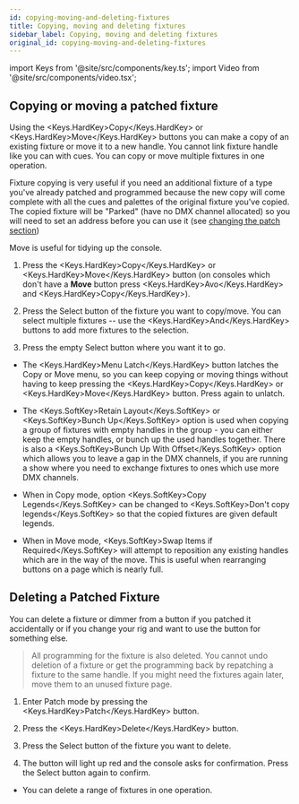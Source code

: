 ```yaml
---
id: copying-moving-and-deleting-fixtures
title: Copying, moving and deleting fixtures
sidebar_label: Copying, moving and deleting fixtures
original_id: copying-moving-and-deleting-fixtures
---
```


import Keys from '@site/src/components/key.ts';
import Video from '@site/src/components/video.tsx';

## Copying or moving a patched fixture

Using the <Keys.HardKey>Copy</Keys.HardKey> or <Keys.HardKey>Move</Keys.HardKey> buttons you can make a copy of an existing fixture or
move it to a new handle. You cannot link fixture handle like you can with cues. You can copy
or move multiple fixtures in one operation.

Fixture copying is very useful if you need an additional fixture of a
type you've already patched and programmed because the new copy will
come complete with all the cues and palettes of the original fixture
you've copied. The copied fixture will be "Parked" (have no DMX channel
allocated) so you will need to set an address before you can use it (see
[changing the patch section](./changing-the-patch.md))

Move is useful for tidying up the console.

1. Press the <Keys.HardKey>Copy</Keys.HardKey> or <Keys.HardKey>Move</Keys.HardKey> button (on consoles which don't have
	a <strong>Move</strong> button press <Keys.HardKey>Avo</Keys.HardKey> and <Keys.HardKey>Copy</Keys.HardKey>).

2. Press the Select button of the fixture you want to copy/move. You
can select multiple fixtures -- use the <Keys.HardKey>And</Keys.HardKey> buttons to
add more fixtures to the selection.

3. Press the empty Select button where you want it to go.

-   The <Keys.HardKey>Menu Latch</Keys.HardKey> button latches the Copy or Move menu, so you
    can keep copying or moving things without having to keep pressing
    the <Keys.HardKey>Copy</Keys.HardKey> or <Keys.HardKey>Move</Keys.HardKey> button. Press again to unlatch.

-   The <Keys.SoftKey>Retain Layout</Keys.SoftKey> or <Keys.SoftKey>Bunch Up</Keys.SoftKey> option is used when copying a
    group of fixtures with empty handles in the group - you can either
    keep the empty handles, or bunch up the used handles together. There
    is also a <Keys.SoftKey>Bunch Up With Offset</Keys.SoftKey> option which allows you to leave
    a gap in the DMX channels, if you are running a show where you need
    to exchange fixtures to ones which use more DMX channels.

-   When in Copy mode, option <Keys.SoftKey>Copy Legends</Keys.SoftKey> can be changed to <Keys.SoftKey>Don't
    copy legends</Keys.SoftKey> so that the copied fixtures are given default
    legends.

-   When in Move mode, <Keys.SoftKey>Swap Items if Required</Keys.SoftKey> will attempt to
    reposition any existing handles which are in the way of the move.
    This is useful when rearranging buttons on a page which is nearly
    full.

## Deleting a Patched Fixture

You can delete a fixture or dimmer from a button if you patched it
accidentally or if you change your rig and want to use the button for
something else.

> All programming for the fixture is also deleted. You cannot undo deletion of a fixture or get the programming back by repatching a fixture to the same handle. If you might need the fixtures again later, move them to an unused fixture page.

1. Enter Patch mode by pressing the <Keys.HardKey>Patch</Keys.HardKey> button.

2. Press the <Keys.HardKey>Delete</Keys.HardKey> button.

3. Press the Select button of the fixture you want to delete.

4. The button will light up red and the console asks for confirmation.
Press the Select button again to confirm.

-   You can delete a range of fixtures in one operation.
